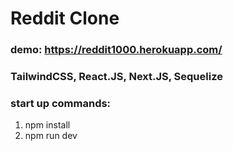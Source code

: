 # Reddit Clone

### demo: https://reddit1000.herokuapp.com/

### TailwindCSS, React.JS, Next.JS, Sequelize

### start up commands:

1. npm install
2. npm run dev
